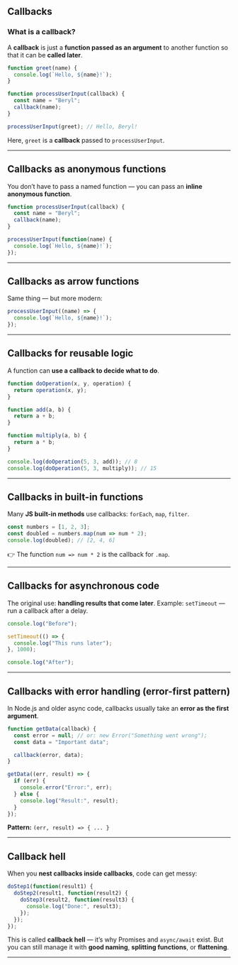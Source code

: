 ## Callbacks

### What is a callback?

A **callback** is just a **function passed as an argument** to another function so that it can be **called later**.

```javascript
function greet(name) {
  console.log(`Hello, ${name}!`);
}

function processUserInput(callback) {
  const name = "Beryl";
  callback(name);
}

processUserInput(greet); // Hello, Beryl!
```

Here, `greet` is a **callback** passed to `processUserInput`.

---

## Callbacks as anonymous functions

You don’t have to pass a named function — you can pass an **inline anonymous function**.

```javascript
function processUserInput(callback) {
  const name = "Beryl";
  callback(name);
}

processUserInput(function(name) {
  console.log(`Hello, ${name}!`);
});
```

---

## Callbacks as arrow functions

Same thing — but more modern:

```javascript
processUserInput((name) => {
  console.log(`Hello, ${name}!`);
});
```

---

## Callbacks for reusable logic

A function can **use a callback to decide what to do**.

```javascript
function doOperation(x, y, operation) {
  return operation(x, y);
}

function add(a, b) {
  return a + b;
}

function multiply(a, b) {
  return a * b;
}

console.log(doOperation(5, 3, add)); // 8
console.log(doOperation(5, 3, multiply)); // 15
```

---

## Callbacks in built-in functions

Many **JS built-in methods** use callbacks: `forEach`, `map`, `filter`.

```javascript
const numbers = [1, 2, 3];
const doubled = numbers.map(num => num * 2);
console.log(doubled); // [2, 4, 6]
```

👉 The function `num => num * 2` is the callback for `.map`.

---

## Callbacks for asynchronous code

The original use: **handling results that come later**.
Example: `setTimeout` — run a callback after a delay.

```javascript
console.log("Before");

setTimeout(() => {
  console.log("This runs later");
}, 1000);

console.log("After");
```

---

## Callbacks with error handling (error-first pattern)

In Node.js and older async code, callbacks usually take an **error as the first argument**.

```javascript
function getData(callback) {
  const error = null; // or: new Error("Something went wrong");
  const data = "Important data";

  callback(error, data);
}

getData((err, result) => {
  if (err) {
    console.error("Error:", err);
  } else {
    console.log("Result:", result);
  }
});
```

 **Pattern:** `(err, result) => { ... }`

---

## Callback hell

When you **nest callbacks inside callbacks**, code can get messy:

```javascript
doStep1(function(result1) {
  doStep2(result1, function(result2) {
    doStep3(result2, function(result3) {
      console.log("Done:", result3);
    });
  });
});
```

This is called **callback hell** — it’s why Promises and `async/await` exist.
But you can still manage it with **good naming**, **splitting functions**, or **flattening**.

---

